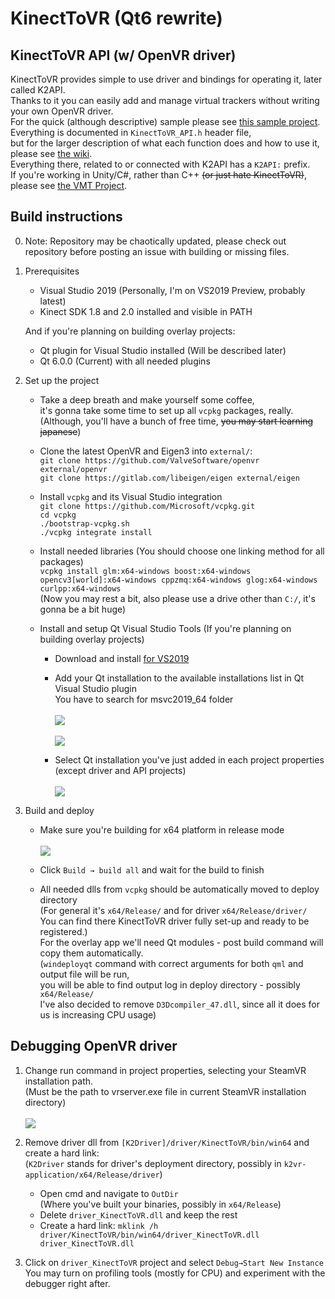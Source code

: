 # KinectToVR (Qt6 rewrite)

## KinectToVR API (w/ OpenVR driver)
KinectToVR provides simple to use driver and bindings for operating it, later called K2API.<br>
Thanks to it you can easily add and manage virtual trackers without writing your own OpenVR driver.<br>
For the quick (although descriptive) sample please see [this sample project](https://github.com/KinectToVR/k2vr-application/tree/master/docs/K2API_example).<br>
Everything is documented in ```KinectToVR_API.h``` header file, <br>
but for the larger description of what each function does and how to use it, please see [the wiki](https://github.com/KinectToVR/k2vr-application/wiki).<br>
Everything there, related to or connected with K2API has a ```K2API:``` prefix.<br>
If you're working in Unity/C#, rather than C++ ~~(or just hate KinectToVR)~~, please see [the VMT Project](https://github.com/gpsnmeajp/VirtualMotionTracker).

## Build instructions
0. Note: Repository may be chaotically updated, please check out<br>
repository before posting an issue with building or missing files.

1. Prerequisites
   - Visual Studio 2019 (Personally, I'm on VS2019 Preview, probably latest)
   - Kinect SDK 1.8 and 2.0 installed and visible in PATH<br>

   And if you're planning on building overlay projects:
   - Qt plugin for Visual Studio installed (Will be described later)
   - Qt 6.0.0 (Current) with all needed plugins

2. Set up the project
   - Take a deep breath and make yourself some coffee, <br>
   it's gonna take some time to set up all ```vcpkg``` packages, really.<br>
   (Although, you'll have a bunch of free time, ~~you may start learning japanese~~)

   - Clone the latest OpenVR and Eigen3 into ```external/```:<br>
   ```git clone https://github.com/ValveSoftware/openvr external/openvr```<br>
   ```git clone https://gitlab.com/libeigen/eigen external/eigen```

   - Install ```vcpkg``` and its Visual Studio integration<br>
   ```git clone https://github.com/Microsoft/vcpkg.git```<br>
   ```cd vcpkg```<br>
   ```./bootstrap-vcpkg.sh```<br>
   ```./vcpkg integrate install```

   - Install needed libraries (You should choose one linking method for all packages)<br>
   ```vcpkg install glm:x64-windows boost:x64-windows opencv3[world]:x64-windows cppzmq:x64-windows glog:x64-windows curlpp:x64-windows```<br>
   (Now you may rest a bit, also please use a drive other than ```C:/```, it's gonna be a bit huge)

   - Install and setup Qt Visual Studio Tools (If you're planning on building overlay projects)
      + Download and install [for VS2019](https://marketplace.visualstudio.com/items?itemName=TheQtCompany.QtVisualStudioTools2019)

      + Add your Qt installation to the available installations list in Qt Visual Studio plugin<br>
      You have to search for msvc2019_64 folder<br><br>
      ![](https://imgur.com/0T3xb8x.png)<br><br>
      ![](https://imgur.com/nK9dXHE.png)
      + Select Qt installation you've just added in each project properties (except driver and API projects)<br><br>
      ![](https://imgur.com/4Aloxdb.png)

3. Build and deploy
   - Make sure you're building for x64 platform in release mode<br><br>
   ![](https://imgur.com/75ZXiqQ.png)

   - Click ```Build → build all``` and wait for the build to finish

   - All needed dlls from ```vcpkg``` should be automatically moved to deploy directory<br>
   (For general it's ```x64/Release/``` and for driver ```x64/Release/driver/```<br>
   You can find there KinectToVR driver fully set-up and ready to be registered.)<br>
   For the overlay app we'll need Qt modules - post build command will copy them automatically.<br>
   (```windeployqt``` command with correct arguments for both ```qml``` and output file will be run,<br>
   you will be able to find output log in deploy directory - possibly ```x64/Release/```<br>
   I've also decided to remove ```D3Dcompiler_47.dll```, since all it does for us is increasing CPU usage)

## Debugging OpenVR driver

1. Change run command in project properties, selecting your SteamVR installation path. <br>
(Must be the path to vrserver.exe file in current SteamVR installation directory) <br><br>
![](https://imgur.com/QAvogtW.png)

2. Remove driver dll from ```[K2Driver]/driver/KinectToVR/bin/win64``` and create a hard link:<br>
(```K2Driver``` stands for driver's deployment directory, possibly in ```k2vr-application/x64/Release/driver```)
   - Open cmd and navigate to ```OutDir``` <br>
   (Where you've built your binaries, possibly in ```x64/Release```)
   - Delete ```driver_KinectToVR.dll``` and keep the rest
   - Create a hard link: ```mklink /h driver/KinectToVR/bin/win64/driver_KinectToVR.dll driver_KinectToVR.dll```

3. Click on ```driver_KinectToVR``` project and select ```Debug→Start New Instance```<br>
You may turn on profiling tools (mostly for CPU) and experiment with the debugger right after.
